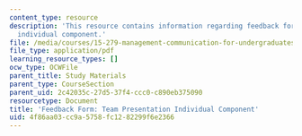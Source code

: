 ```yaml
---
content_type: resource
description: 'This resource contains information regarding feedback form: team presentation
  individual component.'
file: /media/courses/15-279-management-communication-for-undergraduates-fall-2012/4f86aa03cc9a5758fc1282299f6e2366_MIT15_279F12_presIndFdbk.pdf
file_type: application/pdf
learning_resource_types: []
ocw_type: OCWFile
parent_title: Study Materials
parent_type: CourseSection
parent_uid: 2c42035c-27d5-37f4-ccc0-c890eb375090
resourcetype: Document
title: 'Feedback Form: Team Presentation Individual Component'
uid: 4f86aa03-cc9a-5758-fc12-82299f6e2366
---
```

